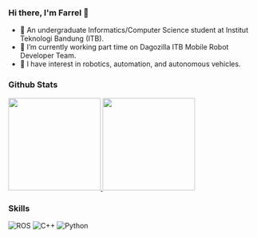 ### Hi there, I'm Farrel 👋

- 🏫 An undergraduate Informatics/Computer Science student at Institut Teknologi Bandung (ITB).
- 🔭 I’m currently working part time on Dagozilla ITB Mobile Robot Developer Team.
- 🤖 I have interest in robotics, automation, and autonomous vehicles.

### Github Stats
<p align="left">
<a href="https://github.com/farrel-a">
  <img height="185em" src="https://github-readme-stats-eight-theta.vercel.app/api?username=farrel-a&show_icons=true&theme=algolia&include_all_commits=true&count_private=true"/>
  <img height="185em" src="https://github-readme-stats-eight-theta.vercel.app/api/top-langs/?username=farrel-a&layout=compact&langs_count=8&theme=algolia"/>
</a>
</p>

### Skills

![ROS](https://img.shields.io/badge/ros-%230A0FF9.svg?style=for-the-badge&logo=ros&logoColor=white)
![C++](https://img.shields.io/badge/c++-%2300599C.svg?style=for-the-badge&logo=c%2B%2B&logoColor=white)
![Python](https://img.shields.io/badge/python-%2314354C.svg?style=for-the-badge&logo=python&logoColor=white)
